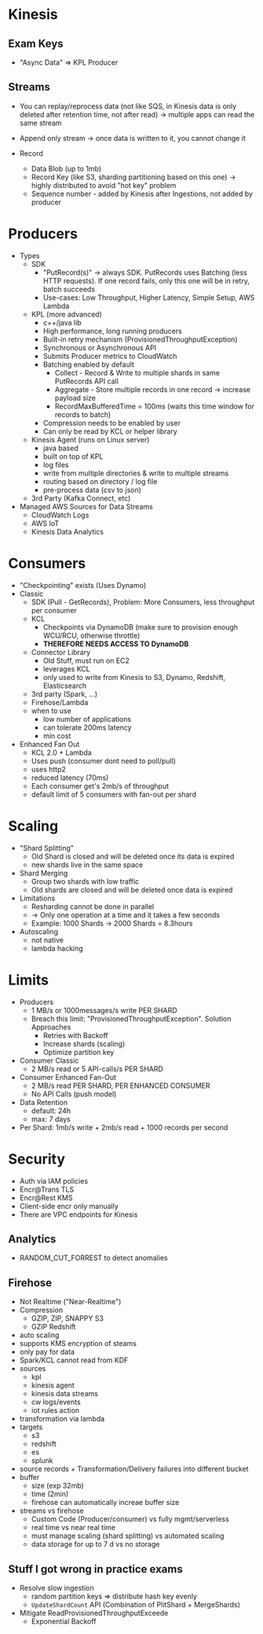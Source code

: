 # Kinesis

## Exam Keys

- "Async Data" &rArr; KPL Producer


## Streams

- You can replay/reprocess data (not like SQS, in Kinesis data is only deleted after retention time, not after read) -> multiple apps can read the same stream
- Append only stream -> once data is written to it, you cannot change it


- Record
  - Data Blob (up to 1mb)
  - Record Key (like S3, sharding partitioning based on this one) -> highly distributed to avoid "hot key" problem
  - Sequence number - added by Kinesis after Ingestions, not added by producer

    
# Producers
- Types
	- SDK
	  - "PutRecord(s)" &rarr; always SDK. PutRecords uses Batching (less HTTP requests). If one record fails, only this one will be in retry, batch succeeds
	  - Use-cases: Low Throughput, Higher Latency, Simple Setup, AWS Lambda
	- KPL (more advanced)
	  - c++/java lib
	  - High performance, long running producers
	  - Built-in retry mechanism (ProvisionedThroughputException)
	  - Synchronous or Asynchronous API 
	  - Submits Producer metrics to CloudWatch
	  - Batching enabled by default
	    - Collect - Record & Write to multiple shards in same PutRecords API call
	    - Aggregate - Store multiple records in one record -> increase payload size
	    - RecordMaxBufferedTime = 100ms (waits this time window for records to batch)
	  - Compression needs to be enabled by user
	  - Can only be read by KCL or helper library
	- Kinesis Agent (runs on Linux server)
	  - java based
	  - built on top of KPL
	  - log files
	  - write from multiple directories & write to multiple streams
	  - routing based on directory / log file
	  - pre-process data (csv to json)
	- 3rd Party (Kafka Connect, etc)
- Managed AWS Sources for Data Streams
  - CloudWatch Logs
  - AWS IoT
  - Kinesis Data Analytics

# Consumers

- "Checkpointing" exists (Uses Dynamo)
- Classic
  - SDK (Pull - GetRecords), Problem: More Consumers, less throughput per consumer
  - KCL
    - Checkpoints via DynamoDB (make sure to provision enough WCU/RCU, otherwise throttle)
    - **THEREFORE NEEDS ACCESS TO DynamoDB** 
  - Connector Library
    - Old Stuff, must run on EC2
    - leverages KCL
    - only used to write from Kinesis to S3, Dynamo, Redshift, Elasticsearch
  - 3rd party (Spark, ...)
  - Firehose/Lambda
  - when to use
    - low number of applications 
    - can tolerate 200ms latency
    - min cost
- Enhanced Fan Out
  - KCL 2.0 + Lambda
  - Uses push (consumer dont need to poll/pull)
  - uses http2
  - reduced latency (70ms)
  - Each consumer get's 2mb/s of throughput
  - default limit of 5 consumers with fan-out per shard



# Scaling

- "Shard Splitting"
  - Old Shard is closed and will be deleted once its data is expired
  - new shards live in the same space
- Shard Merging
  - Group two shards with low traffic
  - Old shards are closed and will be deleted once data is expired
- Limitations
  - Resharding cannot be done in parallel
  - -> Only one operation at a time and it takes a few seconds
  - Example: 1000 Shards -> 2000 Shards = 8.3hours
- Autoscaling
  - not native
  - lambda hacking

# Limits

- Producers
	- 1 MB/s or 1000messages/s write PER SHARD
	- Breach this limit: "ProvisionedThroughputException". Solution Approaches
	  - Retries with Backoff
	  - Increase shards (scaling)
	  - Optimize partition key
- Consumer Classic
	- 2 MB/s read or 5 API-calls/s PER SHARD
- Consumer Enhanced Fan-Out
	- 2 MB/s read PER SHARD, PER ENHANCED CONSUMER
	- No API Calls (push model)
- Data Retention 
	- default: 24h 
	- max: 7 days
- Per Shard: 1mb/s write + 2mb/s read + 1000 records per second



# Security

- Auth via IAM policies
- Encr@Trans TLS
- Encr@Rest KMS
- Client-side encr only manually
- There are VPC endpoints for Kinesis

## Analytics

- RANDOM_CUT_FORREST to detect anomalies 



## Firehose

- Not Realtime ("Near-Realtime")
- Compression
  - GZIP, ZIP, SNAPPY S3
  - GZIP Redshift
- auto scaling
- supports KMS encryption of steams
- only pay for data
- Spark/KCL cannot read from KDF
- sources
  - kpl
  - kinesis agent
  - kinesis data streams
  - cw logs/events
  - iot rules action
- transformation via lambda
- targets
  - s3
  - redshift
  - es
  - splunk
- source records + Transformation/Delivery failures into different bucket
- buffer
  - size (exp 32mb)
  - time (2min)
  - firehose can automatically increae buffer size
- streams vs firehose
  - Custom Code (Producer/consumer) vs fully mgmt/serverless
  - real time vs near real time
  - must manage scaling (shard splitting) vs automated scaling
  - data storage for up to 7 d vs no storage





## Stuff I got wrong in practice exams

- Resolve slow ingestion
  - random partition keys => distribute hash key evenly
  - `UpdateShardCount` API (Combination of PlitShard + MergeShards)
- Mitigate ReadProvisionedThroughputExceede
  - Exponential Backoff